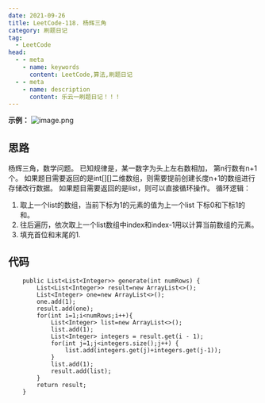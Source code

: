 ```yaml
---
date: 2021-09-26
title: LeetCode-118. 杨辉三角
category: 刷题日记
tag:
  - LeetCode
head:
  - - meta
    - name: keywords
      content: LeetCode,算法,刷题日记
  - - meta
    - name: description
      content: 乐云一刷题日记！！！
---
```

**示例：**
![image.png](https://leyunone-img.oss-cn-hangzhou.aliyuncs.com/image/2021-09-26/image.png)
## 思路
杨辉三角，数学问题。
已知规律是，某一数字为头上左右数相加， 第n行数有n+1个。
如果题目需要返回的是int[][]二维数组，则需要提前创建长度n+1的数组进行存储改行数据。
如果题目需要返回的是list，则可以直接循环操作。
循环逻辑：
1. 取上一个list的数组，当前下标为1的元素的值为上一个list 下标0和下标1的和。
2. 往后遍历，依次取上一个list数组中index和index-1用以计算当前数组的元素。
3. 填充首位和末尾的1.

## 代码
```
    public List<List<Integer>> generate(int numRows) {
        List<List<Integer>> result=new ArrayList<>();
        List<Integer> one=new ArrayList<>();
        one.add(1);
        result.add(one);
        for(int i=1;i<numRows;i++){
            List<Integer> list=new ArrayList<>();
            list.add(1);
            List<Integer> integers = result.get(i - 1);
            for(int j=1;j<integers.size();j++) {
                list.add(integers.get(j)+integers.get(j-1));
            }
            list.add(1);
            result.add(list);
        }
        return result;
    }
```
